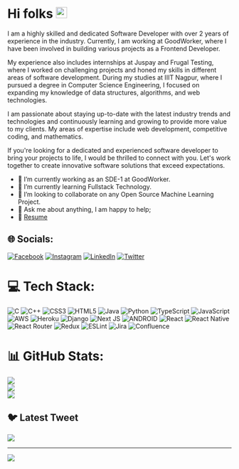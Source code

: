 # Hi folks <img src="https://media.giphy.com/media/hvRJCLFzcasrR4ia7z/giphy.gif" width="25px">

I am a highly skilled and dedicated Software Developer with over 2 years of experience in the industry. Currently, I am working at GoodWorker, where I have been involved in building various projects as a Frontend Developer.

My experience also includes internships at Juspay and Frugal Testing, where I worked on challenging projects and honed my skills in different areas of software development. During my studies at IIIT Nagpur, where I pursued a degree in Computer Science Engineering, I focused on expanding my knowledge of data structures, algorithms, and web technologies.

I am passionate about staying up-to-date with the latest industry trends and technologies and continuously learning and growing to provide more value to my clients. My areas of expertise include web development, competitive coding, and mathematics.

If you're looking for a dedicated and experienced software developer to bring your projects to life, I would be thrilled to connect with you. Let's work together to create innovative software solutions that exceed expectations.

- 🔭 I’m currently working as an SDE-1 at GoodWorker.
- 🌱 I’m currently learning Fullstack Technology.
- 👯 I’m looking to collaborate on any Open Source Machine Learning Project.
- 💬 Ask me about anything, I am happy to help;
- 📝 [Resume](https://drive.google.com/file/d/1XYbPzSqxRMg_76FzvFkKZlBC-htKzNPi/view?usp=share_link)

## 🌐 Socials:
[![Facebook](https://img.shields.io/badge/Facebook-%231877F2.svg?logo=Facebook&logoColor=white)](https://facebook.com/https://www.facebook.com/ak78158) [![Instagram](https://img.shields.io/badge/Instagram-%23E4405F.svg?logo=Instagram&logoColor=white)](https://instagram.com/https://www.facebook.com/ak78158) [![LinkedIn](https://img.shields.io/badge/LinkedIn-%230077B5.svg?logo=linkedin&logoColor=white)](https://linkedin.com/in/https://www.linkedin.com/in/amit-kumar-b11a5016a/) [![Twitter](https://img.shields.io/badge/Twitter-%231DA1F2.svg?logo=Twitter&logoColor=white)](https://twitter.com/https://twitter.com/Amitkum39380689) 

# 💻 Tech Stack:
![C](https://img.shields.io/badge/c-%2300599C.svg?style=for-the-badge&logo=c&logoColor=white) ![C++](https://img.shields.io/badge/c++-%2300599C.svg?style=for-the-badge&logo=c%2B%2B&logoColor=white) ![CSS3](https://img.shields.io/badge/css3-%231572B6.svg?style=for-the-badge&logo=css3&logoColor=white) ![HTML5](https://img.shields.io/badge/html5-%23E34F26.svg?style=for-the-badge&logo=html5&logoColor=white) ![Java](https://img.shields.io/badge/java-%23ED8B00.svg?style=for-the-badge&logo=java&logoColor=white) ![Python](https://img.shields.io/badge/python-3670A0?style=for-the-badge&logo=python&logoColor=ffdd54) ![TypeScript](https://img.shields.io/badge/typescript-%23007ACC.svg?style=for-the-badge&logo=typescript&logoColor=white) ![JavaScript](https://img.shields.io/badge/javascript-%23323330.svg?style=for-the-badge&logo=javascript&logoColor=%23F7DF1E) ![AWS](https://img.shields.io/badge/AWS-%23FF9900.svg?style=for-the-badge&logo=amazon-aws&logoColor=white) ![Heroku](https://img.shields.io/badge/heroku-%23430098.svg?style=for-the-badge&logo=heroku&logoColor=white) ![Django](https://img.shields.io/badge/django-%23092E20.svg?style=for-the-badge&logo=django&logoColor=white) ![Next JS](https://img.shields.io/badge/Next-black?style=for-the-badge&logo=next.js&logoColor=white) ![ANDROID](https://img.shields.io/badge/android-%2320232a.svg?style=for-the-badge&logo=android&logoColor=%a4c639) ![React](https://img.shields.io/badge/react-%2320232a.svg?style=for-the-badge&logo=react&logoColor=%2361DAFB) ![React Native](https://img.shields.io/badge/react_native-%2320232a.svg?style=for-the-badge&logo=react&logoColor=%2361DAFB) ![React Router](https://img.shields.io/badge/React_Router-CA4245?style=for-the-badge&logo=react-router&logoColor=white) ![Redux](https://img.shields.io/badge/redux-%23593d88.svg?style=for-the-badge&logo=redux&logoColor=white) ![ESLint](https://img.shields.io/badge/ESLint-4B3263?style=for-the-badge&logo=eslint&logoColor=white) ![Jira](https://img.shields.io/badge/jira-%230A0FFF.svg?style=for-the-badge&logo=jira&logoColor=white) ![Confluence](https://img.shields.io/badge/confluence-%23172BF4.svg?style=for-the-badge&logo=confluence&logoColor=white)
# 📊 GitHub Stats:
![](https://github-readme-stats.vercel.app/api?username=ak78158&theme=dark&hide_border=false&include_all_commits=false&count_private=false)<br/>
![](https://github-readme-streak-stats.herokuapp.com/?user=ak78158&theme=dark&hide_border=false)<br/>
![](https://github-readme-stats.vercel.app/api/top-langs/?username=ak78158&theme=dark&hide_border=false&include_all_commits=false&count_private=false&layout=compact)

## 🐦 Latest Tweet
[![](https://gtce.itsvg.in/api?username=https://twitter.com/Amitkum39380689)](https://github.com/VishwaGauravIn/github-twitter-card-embed)

---
[![](https://visitcount.itsvg.in/api?id=ak78158&icon=0&color=0)](https://visitcount.itsvg.in)
